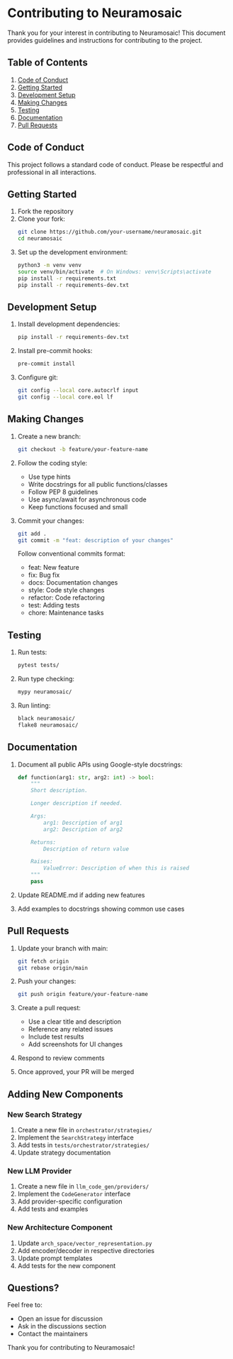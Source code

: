 # Contributing to Neuramosaic

Thank you for your interest in contributing to Neuramosaic! This document provides guidelines and instructions for contributing to the project.

## Table of Contents

1. [Code of Conduct](#code-of-conduct)
2. [Getting Started](#getting-started)
3. [Development Setup](#development-setup)
4. [Making Changes](#making-changes)
5. [Testing](#testing)
6. [Documentation](#documentation)
7. [Pull Requests](#pull-requests)

## Code of Conduct

This project follows a standard code of conduct. Please be respectful and professional in all interactions.

## Getting Started

1. Fork the repository
2. Clone your fork:
   ```bash
   git clone https://github.com/your-username/neuramosaic.git
   cd neuramosaic
   ```
3. Set up the development environment:
   ```bash
   python3 -m venv venv
   source venv/bin/activate  # On Windows: venv\Scripts\activate
   pip install -r requirements.txt
   pip install -r requirements-dev.txt
   ```

## Development Setup

1. Install development dependencies:

   ```bash
   pip install -r requirements-dev.txt
   ```

2. Install pre-commit hooks:

   ```bash
   pre-commit install
   ```

3. Configure git:
   ```bash
   git config --local core.autocrlf input
   git config --local core.eol lf
   ```

## Making Changes

1. Create a new branch:

   ```bash
   git checkout -b feature/your-feature-name
   ```

2. Follow the coding style:

   - Use type hints
   - Write docstrings for all public functions/classes
   - Follow PEP 8 guidelines
   - Use async/await for asynchronous code
   - Keep functions focused and small

3. Commit your changes:

   ```bash
   git add .
   git commit -m "feat: description of your changes"
   ```

   Follow conventional commits format:

   - feat: New feature
   - fix: Bug fix
   - docs: Documentation changes
   - style: Code style changes
   - refactor: Code refactoring
   - test: Adding tests
   - chore: Maintenance tasks

## Testing

1. Run tests:

   ```bash
   pytest tests/
   ```

2. Run type checking:

   ```bash
   mypy neuramosaic/
   ```

3. Run linting:
   ```bash
   black neuramosaic/
   flake8 neuramosaic/
   ```

## Documentation

1. Document all public APIs using Google-style docstrings:

   ```python
   def function(arg1: str, arg2: int) -> bool:
       """
       Short description.

       Longer description if needed.

       Args:
           arg1: Description of arg1
           arg2: Description of arg2

       Returns:
           Description of return value

       Raises:
           ValueError: Description of when this is raised
       """
       pass
   ```

2. Update README.md if adding new features

3. Add examples to docstrings showing common use cases

## Pull Requests

1. Update your branch with main:

   ```bash
   git fetch origin
   git rebase origin/main
   ```

2. Push your changes:

   ```bash
   git push origin feature/your-feature-name
   ```

3. Create a pull request:

   - Use a clear title and description
   - Reference any related issues
   - Include test results
   - Add screenshots for UI changes

4. Respond to review comments

5. Once approved, your PR will be merged

## Adding New Components

### New Search Strategy

1. Create a new file in `orchestrator/strategies/`
2. Implement the `SearchStrategy` interface
3. Add tests in `tests/orchestrator/strategies/`
4. Update strategy documentation

### New LLM Provider

1. Create a new file in `llm_code_gen/providers/`
2. Implement the `CodeGenerator` interface
3. Add provider-specific configuration
4. Add tests and examples

### New Architecture Component

1. Update `arch_space/vector_representation.py`
2. Add encoder/decoder in respective directories
3. Update prompt templates
4. Add tests for the new component

## Questions?

Feel free to:

- Open an issue for discussion
- Ask in the discussions section
- Contact the maintainers

Thank you for contributing to Neuramosaic!
